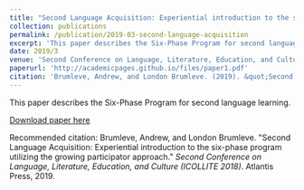 ```yaml
---
title: "Second Language Acquisition: Experiential introduction to the six-phase program utilizing the growing participator approach"
collection: publications
permalink: /publication/2019-03-second-language-acquisition
excerpt: 'This paper describes the Six-Phase Program for second language learning.'
date: 2019/3
venue: 'Second Conference on Language, Literature, Education, and Culture (ICOLLITE 2018)'
paperurl: 'http://academicpages.github.io/files/paper1.pdf'
citation: 'Brumleve, Andrew, and London Brumleve. (2019). &quot;Second Language Acquisition: Experiential introduction to the six-phase program utilizing the growing participator approach.&quot; <i>Second Conference on Language, Literature, Education, and Culture (ICOLLITE 2018)</i>. 1(1).'
---
```

This paper describes the Six-Phase Program for second language learning.

[Download paper here](http://ajbrumleve.github.io/files/paper1.pdf)

Recommended citation: Brumleve, Andrew, and London Brumleve. "Second Language Acquisition: Experiential introduction to the six-phase program utilizing the growing participator approach." <i>Second Conference on Language, Literature, Education, and Culture (ICOLLITE 2018)</i>. Atlantis Press, 2019.
